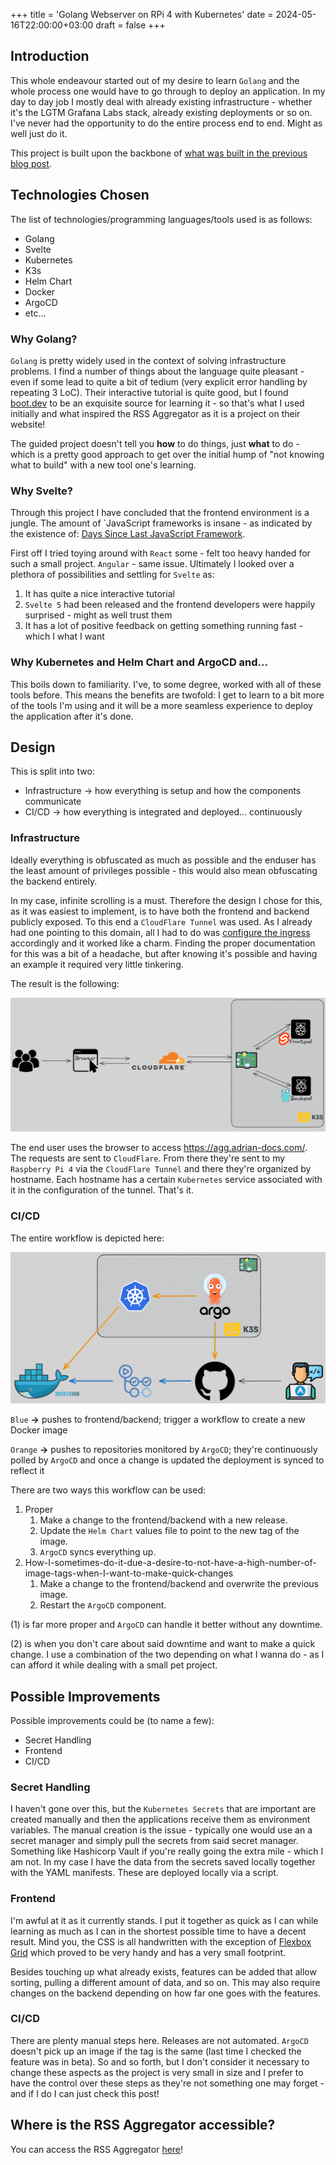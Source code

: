 +++
title = 'Golang Webserver on RPi 4 with Kubernetes'
date = 2024-05-16T22:00:00+03:00
draft = false
+++

## Introduction

This whole endeavour started out of my desire to learn `Golang` and the whole process one would have to go through to deploy an application. In my day to day job I mostly deal with already existing infrastructure - whether it's the LGTM Grafana Labs stack, already existing deployments or so on. I've never had the opportunity to do the entire process end to end. Might as well just do it. 

This project is built upon the backbone of [what was built in the previous blog post](https://www.adrian-docs.com/posts/argocd_and_gitea/).

## Technologies Chosen

The list of technologies/programming languages/tools used is as follows:
- Golang
- Svelte
- Kubernetes
- K3s
- Helm Chart
- Docker
- ArgoCD
- etc...

### Why Golang?

`Golang` is pretty widely used in the context of solving infrastructure problems. I find a number of things about the language quite pleasant - even if some lead to quite a bit of tedium (very explicit error handling by repeating 3 LoC). Their interactive tutorial is quite good, but I found [boot.dev](https://www.boot.dev/) to be an exquisite source for learning it - so that's what I used initially and what inspired the RSS Aggregator as it is a project on their website!

The guided project doesn't tell you **how** to do things, just **what** to do - which is a pretty good approach to get over the initial hump of "not knowing what to build" with a new tool one's learning.

### Why Svelte?

Through this project I have concluded that the frontend environment is a jungle. The amount of `JavaScript frameworks is insane - as indicated by the existence of: [Days Since Last JavaScript Framework](https://dayssincelastjavascriptframework.com/). 

First off I tried toying around with `React` some - felt too heavy handed for such a small project. `Angular` - same issue. Ultimately I looked over a plethora of possibilities and settling for `Svelte` as: 
1. It has quite a nice interactive tutorial
2. `Svelte 5` had been released and the frontend developers were happily surprised - might as well trust them
3. It has a lot of positive feedback on getting something running fast - which I what I want

### Why Kubernetes and Helm Chart and ArgoCD and...

This boils down to familiarity. I've, to some degree, worked with all of these tools before. This means the benefits are twofold: I get to learn to a bit more of the tools I'm using and it will be a more seamless experience to deploy the application after it's done.

## Design

This is split into two: 
- Infrastructure -> how everything is setup and how the components communicate
- CI/CD -> how everything is integrated and deployed... continuously

### Infrastructure

Ideally everything is obfuscated as much as possible and the enduser has the least amount of privileges possible - this would also mean obfuscating the backend entirely. 

In my case, infinite scrolling is a must. Therefore the design I chose for this, as it was easiest to implement, is to have both the frontend and backend publicly exposed. To this end a `CloudFlare Tunnel` was used. As I already had one pointing to this domain, all I had to do was [configure the ingress](https://developers.cloudflare.com/cloudflare-one/connections/connect-networks/configure-tunnels/local-management/configuration-file/) accordingly and it worked like a charm. Finding the proper documentation for this was a bit of a headache, but after knowing it's possible and having an example it required very little tinkering. 

The result is the following:

![RSS Aggregator Structure](rss_aggregator_infrastructure.png "RSS Aggregator Infrastructure")

The end user uses the browser to access https://agg.adrian-docs.com/. The requests are sent to `CloudFlare`. From there they're sent to my `Raspberry Pi 4` via the `CloudFlare Tunnel` and there they're organized by hostname. Each hostname has a certain `Kubernetes` service associated with it in the configuration of the tunnel. That's it.

### CI/CD 

The entire workflow is depicted here:

![RSS Aggregator Workflow](rss_aggregator_workflow.png "RSS Aggregator Workflow")

`Blue` **->** pushes to frontend/backend; trigger a workflow to create a new Docker image

`Orange` **->** pushes to repositories monitored by `ArgoCD`; they're continuously polled by `ArgoCD` and once a change is updated the deployment is synced to reflect it

There are two ways this workflow can be used:
1. Proper
    1. Make a change to the frontend/backend with a new release.
    2. Update the `Helm Chart` values file to point to the new tag of the image.
    3. `ArgoCD` syncs everything up.
2. How-I-sometimes-do-it-due-a-desire-to-not-have-a-high-number-of-image-tags-when-I-want-to-make-quick-changes
    1. Make a change to the frontend/backend and overwrite the previous image.
    2. Restart the `ArgoCD` component.

(1) is far more proper and `ArgoCD` can handle it better without any downtime. 

(2) is when you don't care about said downtime and want to make a quick change. I use a combination of the two depending on what I wanna do - as I can afford it while dealing with a small pet project.

## Possible Improvements

Possible improvements could be (to name a few):
- Secret Handling 
- Frontend
- CI/CD

### Secret Handling

I haven't gone over this, but the `Kubernetes Secrets` that are important are created manually and then the applications receive them as environment variables. The manual creation is the issue - typically one would use an a secret manager and simply pull the secrets from said secret manager. Something like Hashicorp Vault if you're really going the extra mile - which I am not. In my case I have the data from the secrets saved locally together with the YAML manifests. These are deployed locally via a script.

### Frontend 

I'm awful at it as it currently stands. I put it together as quick as I can while learning as much as I can in the shortest possible time to have a decent result. Mind you, the CSS is all handwritten with the exception of [Flexbox Grid](http://flexboxgrid.com/#top) which proved to be very handy and has a very small footprint.

Besides touching up what already exists, features can be added that allow sorting, pulling a different amount of data, and so on. This may also require changes on the backend depending on how far one goes with the features.

### CI/CD

There are plenty manual steps here. Releases are not automated. `ArgoCD` doesn't pick up an image if the tag is the same (last time I checked the feature was in beta). So and so forth, but I don't consider it necessary to change these aspects as the project is very small in size and I prefer to have the control over these steps as they're not something one may forget - and if I do I can just check this post!

## Where is the RSS Aggregator accessible?

You can access the RSS Aggregator [here](https://agg.adrian-docs.com/)!



